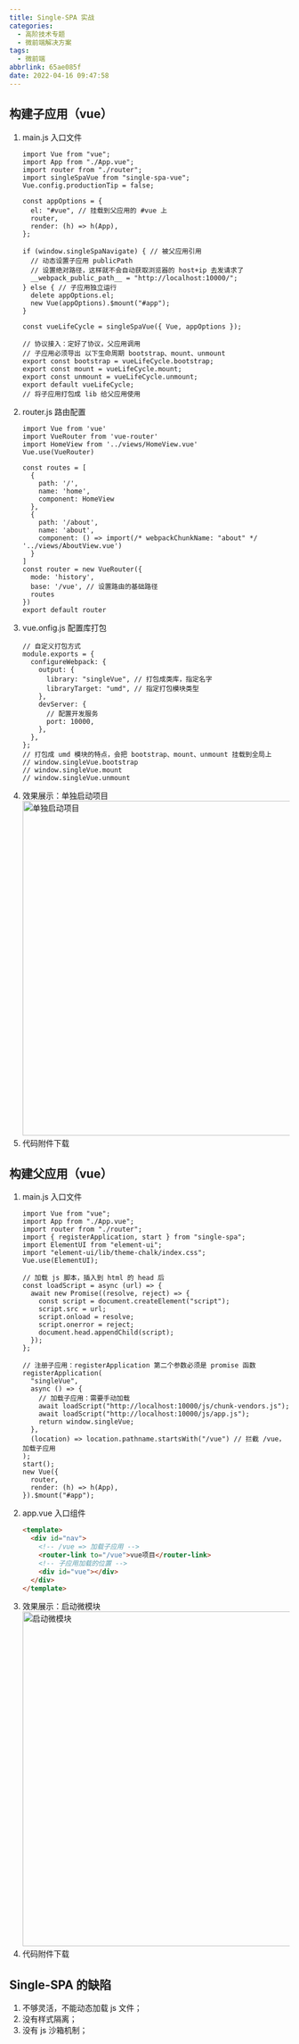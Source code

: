 ```yaml
---
title: Single-SPA 实战
categories:
  - 高阶技术专题
  - 微前端解决方案
tags:
  - 微前端
abbrlink: 65ae085f
date: 2022-04-16 09:47:58
---
```

## 构建子应用（vue）
1. main.js 入口文件
    ```JS
    import Vue from "vue";
    import App from "./App.vue";
    import router from "./router";
    import singleSpaVue from "single-spa-vue";
    Vue.config.productionTip = false;
    
    const appOptions = {
      el: "#vue", // 挂载到父应用的 #vue 上
      router,
      render: (h) => h(App),
    };
    
    if (window.singleSpaNavigate) { // 被父应用引用
      // 动态设置子应用 publicPath
      // 设置绝对路径，这样就不会自动获取浏览器的 host+ip 去发请求了
      __webpack_public_path__ = "http://localhost:10000/";
    } else { // 子应用独立运行
      delete appOptions.el;
      new Vue(appOptions).$mount("#app");
    }
    
    const vueLifeCycle = singleSpaVue({ Vue, appOptions });
    
    // 协议接入：定好了协议，父应用调用
    // 子应用必须导出 以下生命周期 bootstrap、mount、unmount
    export const bootstrap = vueLifeCycle.bootstrap;
    export const mount = vueLifeCycle.mount;
    export const unmount = vueLifeCycle.unmount;
    export default vueLifeCycle;
    // 将子应用打包成 lib 给父应用使用
    ```
2. router.js 路由配置
    ```JS
    import Vue from 'vue'
    import VueRouter from 'vue-router'
    import HomeView from '../views/HomeView.vue'
    Vue.use(VueRouter)
    
    const routes = [
      {
        path: '/',
        name: 'home',
        component: HomeView
      },
      {
        path: '/about',
        name: 'about',
        component: () => import(/* webpackChunkName: "about" */ '../views/AboutView.vue')
      }
    ]
    const router = new VueRouter({
      mode: 'history',
      base: '/vue', // 设置路由的基础路径
      routes
    })
    export default router
    ```
3. vue.onfig.js 配置库打包
    ```JS
    // 自定义打包方式
    module.exports = {
      configureWebpack: {
        output: {
          library: "singleVue", // 打包成类库，指定名字
          libraryTarget: "umd", // 指定打包模块类型
        },
        devServer: {
          // 配置开发服务
          port: 10000,
        },
      },
    };
    // 打包成 umd 模块的特点，会把 bootstrap、mount、unmount 挂载到全局上
    // window.singleVue.bootstrap
    // window.singleVue.mount
    // window.singleVue.unmount
    ```
4. 效果展示：单独启动项目
    <img src="单独启动项目.jpg" width="600px" height="auto" class="lazy-load" title="单独启动项目"/>
5. <a class="attachment" name="child-vue.zip">代码附件下载</a>

## 构建父应用（vue）
1. main.js 入口文件
    ```JS
    import Vue from "vue";
    import App from "./App.vue";
    import router from "./router";
    import { registerApplication, start } from "single-spa";
    import ElementUI from "element-ui";
    import "element-ui/lib/theme-chalk/index.css";
    Vue.use(ElementUI);
    
    // 加载 js 脚本，插入到 html 的 head 后
    const loadScript = async (url) => {
      await new Promise((resolve, reject) => {
        const script = document.createElement("script");
        script.src = url;
        script.onload = resolve;
        script.onerror = reject;
        document.head.appendChild(script);
      });
    };
    
    // 注册子应用：registerApplication 第二个参数必须是 promise 函数
    registerApplication(
      "singleVue",
      async () => {
        // 加载子应用：需要手动加载
        await loadScript("http://localhost:10000/js/chunk-vendors.js");
        await loadScript("http://localhost:10000/js/app.js");
        return window.singleVue;
      },
      (location) => location.pathname.startsWith("/vue") // 拦截 /vue，加载子应用
    );
    start();
    new Vue({
      router,
      render: (h) => h(App),
    }).$mount("#app");
    ```
2. app.vue 入口组件
    ```HTML
    <template>
      <div id="nav">
        <!-- /vue => 加载子应用 -->
        <router-link to="/vue">vue项目</router-link>
        <!-- 子应用加载的位置 -->
        <div id="vue"></div>
      </div>
    </template>
    ```
3. 效果展示：启动微模块
    <img src="启动微模块.jpg" width="600px" height="auto" class="lazy-load" title="启动微模块"/>
4. <a class="attachment" name="parent-vue.zip">代码附件下载</a>


## Single-SPA 的缺陷
1. 不够灵活，不能动态加载 js 文件；
2. 没有样式隔离；
3. 没有 js 沙箱机制；



